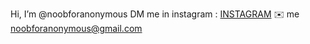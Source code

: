  Hi, I’m @noobforanonymous
 DM me in instagram : <a href="https://www.instagram.com/regaan.r/">INSTAGRAM</a>
 ✉️ me noobforanonymous@gmail.com

